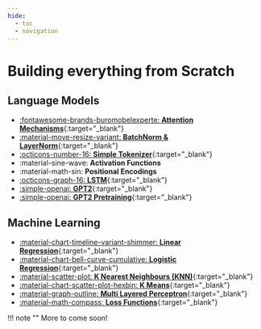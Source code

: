 ```yaml
---
hide:
  - toc
  - navigation
---
```


# **Building everything from Scratch**


## Language Models

<div class="grid cards" markdown>

- [:fontawesome-brands-buromobelexperte: __Attention Mechanisms__](https://github.com/gauravreddy08/everything-from-scratch/blob/main/Attentions.ipynb){:target="_blank"}
- [:material-move-resize-variant: __BatchNorm & LayerNorm__](https://github.com/gauravreddy08/everything-from-scratch/blob/main/Bacth%26LayerNorm.ipynb){:target="_blank"}
- [:octicons-number-16: __Simple Tokenizer__](https://github.com/gauravreddy08/everything-from-scratch/blob/main/Tokenizer.ipynb){:target="_blank"}
- :material-sine-wave: __Activation Functions__
- :material-math-sin: __Positional Encodings__
- [:octicons-graph-16: __LSTM__](https://github.com/gauravreddy08/everything-from-scratch/blob/main/LSTM){:target="_blank"}
- [:simple-openai: __GPT2__](https://github.com/gauravreddy08/everything-from-scratch/blob/main/GPT2.ipynb){:target="_blank"}
- [:simple-openai: __GPT2 Pretraining__](https://github.com/gauravreddy08/everything-from-scratch/blob/main/gpt2-pretraining.py){:target="_blank"}


</div>

## Machine Learning

<div class="grid cards" markdown>

- [:material-chart-timeline-variant-shimmer: __Linear Regression__](https://github.com/gauravreddy08/everything-from-scratch/blob/main/LinearRegression.py){:target="_blank"}
- [:material-chart-bell-curve-cumulative: __Logistic Regression__](https://github.com/gauravreddy08/everything-from-scratch/blob/main/LogisticRegression.py){:target="_blank"}
- [:material-scatter-plot: __K Nearest Neighbours (KNN)__](https://github.com/gauravreddy08/everything-from-scratch/blob/main/KNN.py){:target="_blank"}
- [:material-chart-scatter-plot-hexbin: __K Means__](https://github.com/gauravreddy08/everything-from-scratch/blob/main/KMeans.py){:target="_blank"}
- [:material-graph-outline: __Multi Layered Perceptron__](https://github.com/gauravreddy08/everything-from-scratch/blob/main/MLP.py){:target="_blank"}
- [:material-math-compass: __Loss Functions__](https://github.com/gauravreddy08/everything-from-scratch/blob/main/utils/loss_functions.py){:target="_blank"}


</div>

!!! note ""
    More to come soon!

